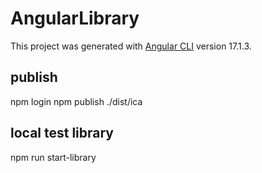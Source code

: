 # AngularLibrary

This project was generated with [Angular CLI](https://github.com/angular/angular-cli) version 17.1.3.

## publish 
npm login
npm publish ./dist/ica

## local test library
npm run start-library